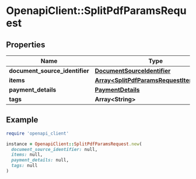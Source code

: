 # OpenapiClient::SplitPdfParamsRequest

## Properties

| Name | Type | Description | Notes |
| ---- | ---- | ----------- | ----- |
| **document_source_identifier** | [**DocumentSourceIdentifier**](DocumentSourceIdentifier.md) |  |  |
| **items** | [**Array&lt;SplitPdfParamsRequestItemsInner&gt;**](SplitPdfParamsRequestItemsInner.md) |  |  |
| **payment_details** | [**PaymentDetails**](PaymentDetails.md) |  |  |
| **tags** | **Array&lt;String&gt;** |  | [optional] |

## Example

```ruby
require 'openapi_client'

instance = OpenapiClient::SplitPdfParamsRequest.new(
  document_source_identifier: null,
  items: null,
  payment_details: null,
  tags: null
)
```

